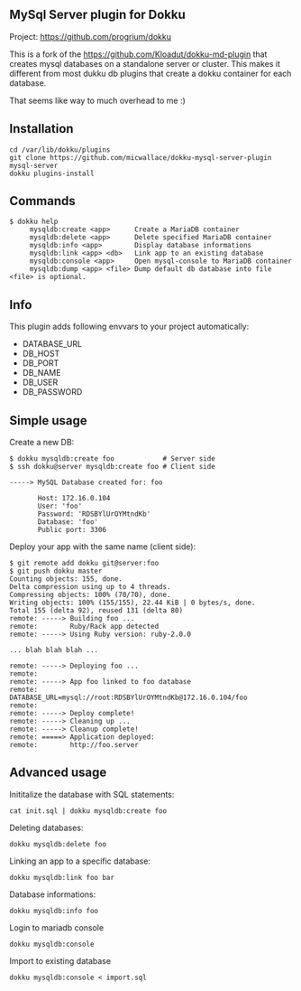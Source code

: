 MySql Server plugin for Dokku
------------------------

Project: https://github.com/progrium/dokku

This is a fork of the https://github.com/Kloadut/dokku-md-plugin that creates mysql databases on a standalone server or cluster. This makes it different from most dukku db plugins that create a dokku container for each database.

That seems like way to much overhead to me :)

Installation
------------
```
cd /var/lib/dokku/plugins
git clone https://github.com/micwallace/dokku-mysql-server-plugin mysql-server
dokku plugins-install
```


Commands
--------
```
$ dokku help
     mysqldb:create <app>      Create a MariaDB container
     mysqldb:delete <app>      Delete specified MariaDB container
     mysqldb:info <app>        Display database informations
     mysqldb:link <app> <db>   Link app to an existing database
     mysqldb:console <app>     Open mysql-console to MariaDB container
     mysqldb:dump <app> <file> Dump default db database into file <file> is optional. 
```

Info
--------
This plugin adds following envvars to your project automatically:

* DATABASE_URL
* DB_HOST
* DB_PORT
* DB_NAME
* DB_USER
* DB_PASSWORD

Simple usage
------------

Create a new DB:
```
$ dokku mysqldb:create foo            # Server side
$ ssh dokku@server mysqldb:create foo # Client side

-----> MySQL Database created for: foo

       Host: 172.16.0.104
       User: 'foo'
       Password: 'RDSBYlUrOYMtndKb'
       Database: 'foo'
       Public port: 3306
```

Deploy your app with the same name (client side):
```
$ git remote add dokku git@server:foo
$ git push dokku master
Counting objects: 155, done.
Delta compression using up to 4 threads.
Compressing objects: 100% (70/70), done.
Writing objects: 100% (155/155), 22.44 KiB | 0 bytes/s, done.
Total 155 (delta 92), reused 131 (delta 80)
remote: -----> Building foo ...
remote:        Ruby/Rack app detected
remote: -----> Using Ruby version: ruby-2.0.0

... blah blah blah ...

remote: -----> Deploying foo ...
remote: 
remote: -----> App foo linked to foo database
remote:        DATABASE_URL=mysql://root:RDSBYlUrOYMtndKb@172.16.0.104/foo
remote: 
remote: -----> Deploy complete!
remote: -----> Cleaning up ...
remote: -----> Cleanup complete!
remote: =====> Application deployed:
remote:        http://foo.server
```


Advanced usage
--------------

Inititalize the database with SQL statements:
```
cat init.sql | dokku mysqldb:create foo
```

Deleting databases:
```
dokku mysqldb:delete foo
```

Linking an app to a specific database:
```
dokku mysqldb:link foo bar
```

Database informations:
```
dokku mysqldb:info foo
```

Login to mariadb console
```
dokku mysqldb:console
```

Import to existing database
```
dokku mysqldb:console < import.sql
```
